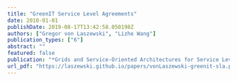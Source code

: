 ```yaml
---
title: "GreenIT Service Level Agreements"
date: 2010-01-01
publishDate: 2019-08-17T13:42:58.050198Z
authors: ["Gregor von Laszewski", "Lizhe Wang"]
publication_types: ["6"]
abstract: ""
featured: false
publication: "*Grids and Service-Oriented Architectures for Service Level Agreements*"
url_pdf: "https://laszewski.github.io/papers/vonLaszewski-greenit-sla.pdf"
---
```


